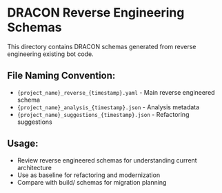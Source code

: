 # DRACON Reverse Engineering Schemas

This directory contains DRACON schemas generated from reverse engineering existing bot code.

## File Naming Convention:
- `{project_name}_reverse_{timestamp}.yaml` - Main reverse engineered schema
- `{project_name}_analysis_{timestamp}.json` - Analysis metadata
- `{project_name}_suggestions_{timestamp}.json` - Refactoring suggestions

## Usage:
- Review reverse engineered schemas for understanding current architecture
- Use as baseline for refactoring and modernization
- Compare with build/ schemas for migration planning
